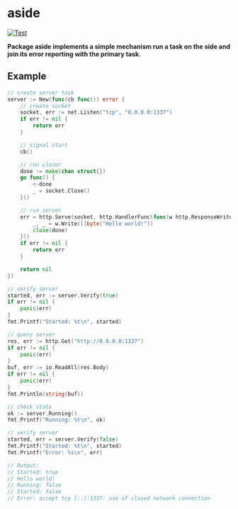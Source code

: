 # aside

[![Test](https://github.com/256dpi/aside/actions/workflows/test.yml/badge.svg)](https://github.com/256dpi/aside/actions/workflows/test.yml)

**Package aside implements a simple mechanism run a task on the side and join its error reporting with the primary task.**

## Example

```go
// create server task
server := New(func(cb func()) error {
    // create socket
    socket, err := net.Listen("tcp", "0.0.0.0:1337")
    if err != nil {
        return err
    }

    // signal start
    cb()

    // run closer
    done := make(chan struct{})
    go func() {
        <-done
        _ = socket.Close()
    }()

    // run server
    err = http.Serve(socket, http.HandlerFunc(func(w http.ResponseWriter, r *http.Request) {
        _, _ = w.Write([]byte("Hello world!"))
        close(done)
    }))
    if err != nil {
        return err
    }

    return nil
})

// verify server
started, err := server.Verify(true)
if err != nil {
    panic(err)
}
fmt.Printf("Started: %t\n", started)

// query server
res, err := http.Get("http://0.0.0.0:1337")
if err != nil {
    panic(err)
}
buf, err := io.ReadAll(res.Body)
if err != nil {
    panic(err)
}
fmt.Println(string(buf))

// check state
ok := server.Running()
fmt.Printf("Running: %t\n", ok)

// verify server
started, err = server.Verify(false)
fmt.Printf("Started: %t\n", started)
fmt.Printf("Error: %s\n", err)

// Output:
// Started: true
// Hello world!
// Running: false
// Started: false
// Error: accept tcp [::]:1337: use of closed network connection
```
